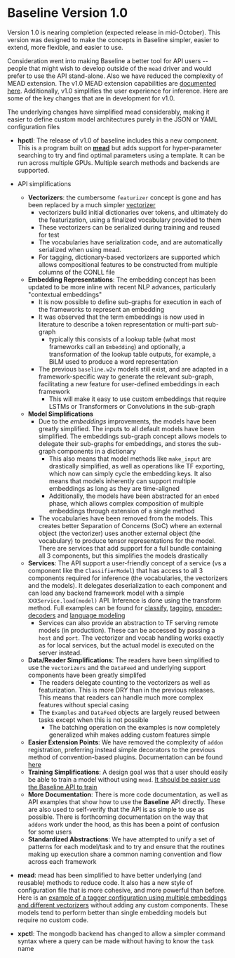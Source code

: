Baseline Version 1.0
====================

Version 1.0 is nearing completion (expected release in mid-October).  This version was designed to make the concepts in Baseline simpler, easier to extend, more flexible, and easier to use.

Consideration went into making Baseline a better tool for API users -- people that might wish to develop outside of the `mead` driver and would prefer to use the API stand-alone.  Also we have reduced the complexity of MEAD extension.  The v1.0 MEAD extension capabilities are [documented here](https://github.com/dpressel/baseline/blob/feature/v1/docs/addons.md). Additionally, v1.0 simplifies the user experience for inference.  Here are some of the key changes that are in development for v1.0.

The underlying changes have simplified mead considerably, making it easier to define custom model architectures purely in the JSON or YAML configuration files

- **hpctl**: The release of v1.0 of baseline includes this a new component. This is a program built on [**mead**](mead.md) but adds support for hyper-parameter searching to try and find optimal parameters using a template. It can be run across multiple GPUs.  Multiple search methods and backends are supported.

- API simplifications
  - **Vectorizers**: the cumbersome `featurizer` concept is gone and has been replaced by a much simpler [vectorizer](https://github.com/dpressel/baseline/blob/feature/v1/python/baseline/vectorizers.py)
    - vectorizers build initial dictionaries over tokens, and ultimately do the featurization, using a finalized vocabulary provided to them
    - These vectorizers can be serialized during training and reused for test
    - The vocabularies have serialization code, and are automatically serialized when using mead.
    - For tagging, dictionary-based vectorizers are supported which allows compositional features to be constructed from multiple columns of the CONLL file
  - **Embedding Representations**: The embedding concept has been updated to be more inline with recent NLP advances, particularly "contextual embeddings"
    - It is now possible to define sub-graphs for execution in each of the frameworks to represent an embedding
    - It was observed that the term embeddings is now used in literature to describe a token representation or multi-part sub-graph
      - typically this consists of a lookup table (what most frameworks call an `Embedding`) and optionally, a transformation of the lookup table outputs, for example, a BiLM used to produce a word representation
    - The previous `baseline.w2v` models still exist, and are adapted in a framework-specific way to generate the relevant sub-graph, facilitating a new feature for user-defined embeddings in each framework
      - This will make it easy to use custom embeddings that require LSTMs or Transformers or Convolutions in the sub-graph
  - **Model Simplifications**
    - Due to the *embeddings* improvements, the models have been greatly simplified.  The inputs to all default models have been simplified. The embeddings sub-graph concept allows models to delegate their sub-graphs for embeddings, and stores the sub-graph components in a dictionary
        - This also means that model methods like `make_input` are drastically simplified, as well as operations like TF exporting, which now can simply cycle the embedding keys.  It also means that models inherently can support multiple embeddings as long as they are time-aligned
        - Additionally, the models have been abstracted for an `embed` phase, which allows complex composition of multiple embeddings through extension of a single method
    - The vocabularies have been removed from the models.  This creates better Separation of Concerns (SoC) where an external object (the vectorizer) uses another external object (the vocabulary) to produce tensor representations for the model.  There are services that add support for a full bundle containing all 3 components, but this simplifies the models drastically
  - **Services**: The API support a user-friendly concept of a service (vs a component like the `ClassifierModel`) that has access to all 3 components required for inference (the vocabularies, the vectorizers and the models).  It delegates deserialization to each component and can load any backend framework model with a simple `XXXService.load(model)` API.  Inference is done using the transform method.  Full examples can be found for [classify](https://github.com/dpressel/baseline/blob/feature/v1/api-examples/classify-text.py), [tagging](https://github.com/dpressel/baseline/blob/feature/v1/api-examples/tag-text.py), [encoder-decoders](https://github.com/dpressel/baseline/blob/feature/v1/api-examples/ed-text.py) and [language modeling](https://github.com/dpressel/baseline/blob/feature/v1/api-examples/lm-text.py)
    - Services can also provide an abstraction to TF serving remote models (in production).  These can be accessed by passing a `host` and `port`.  The vectorizer and vocab handling works exactly as for local services, but the actual model is executed on the server instead.
  - **Data/Reader Simplifications**: The readers have been simplified to use the `vectorizers` and the `DataFeed` and underlying support components have been greatly simplifed
    - The readers delegate counting to the vectorizers as well as featurization.  This is more DRY than in the previous releases.  This means that readers can handle much more complex features without special casing
    - The `Examples` and `DataFeed` objects are largely reused between tasks except when this is not possible
      - The batching operation on the examples is now completely generalized whih makes adding custom features simple
  - **Easier Extension Points**: We have removed the complexity of `addon` registration, preferring instead simple decorators to the previous method of convention-based plugins.  Documentation can be found [here](https://github.com/dpressel/baseline/blob/feature/v1/docs/addons.md)
  - **Training Simplifications**: A design goal was that a user should easily be able to train a model without using `mead`.  [It should be easier use the Baseline API to train](https://github.com/dpressel/baseline/blob/feature/v1/api-examples/tf-train-classifier-from-scratch.py)
  - **More Documentation**: There is more code documentation, as well as API examples that show how to use the **Baseline** API directly.  These are also used to self-verify that the API is as simple to use as possible.  There is forthcoming documentation on the way that `addons` work under the hood, as this has been a point of confusion for some users
  - **Standardized Abstractions**: We have attempted to unify a set of patterns for each model/task and to try and ensure that the routines making up execution share a common naming convention and flow across each framework
- **mead**: mead has been simplified to have better underlying (and reusable) methods to reduce code.  It also has a new style of configuration file that is more cohesive, and more powerful than before.  Here is an [example of a tagger configuration using multiple embeddings and different vectorizers](https://github.com/dpressel/baseline/blob/feature/v1/python/mead/config/twpos.json) without adding any custom components.  These models tend to perform better than single embedding models but require no custom code.

- **xpctl**: The mongodb backend has changed to allow a simpler command syntax where a query can be made without having to know the `task` name
